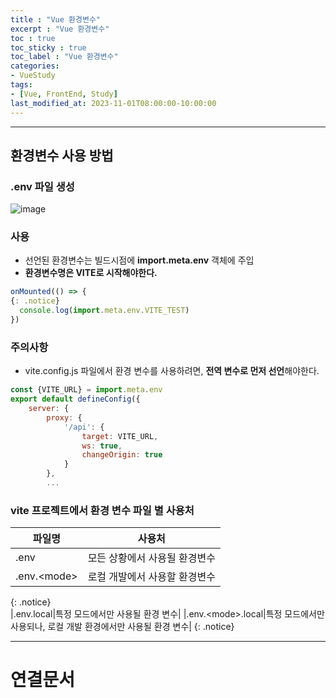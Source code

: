 ```yaml
---
title : "Vue 환경변수"
excerpt : "Vue 환경변수"
toc : true
toc_sticky : true
toc_label : "Vue 환경변수"
categories:
- VueStudy
tags:
- [Vue, FrontEnd, Study]
last_modified_at: 2023-11-01T08:00:00-10:00:00
---
```

  
---
  
## 환경변수 사용 방법
  
### .env 파일 생성
  
![image](../../assets/images/VueENVFile.png)
  
### 사용
- 선언된 환경변수는 빌드시점에 **import.meta.env** 객체에 주입
- **환경변수명은 VITE로 시작해야한다.**
  
```javascript
onMounted(() => {   
{: .notice}  
  console.log(import.meta.env.VITE_TEST)  
})
```
  
### 주의사항
- vite.config.js 파일에서 환경 변수를 사용하려면, **전역 변수로 먼저 선언**해야한다.
  
```javascript
const {VITE_URL} = import.meta.env  
export default defineConfig({  
    server: {  
        proxy: {  
            '/api': {  
                target: VITE_URL,  
                ws: true,  
                changeOrigin: true  
            }  
        },
        ...
```
  
### vite 프로젝트에서 환경 변수 파일 별 사용처
  
|파일명|사용처|
|---|---|
|.env|모든 상황에서 사용될 환경변수|
|.env.\<mode\>|로컬 개발에서 사용할 환경변수| 
{: .notice}  
|.env.local|특정 모드에서만 사용될 환경 변수|
|.env.\<mode\>.local|특정 모드에서만 사용되나, 로컬 개발 환경에서만 사용될 환경 변수| 
{: .notice}  

---
  
# 연결문서
